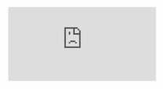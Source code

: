 ![image alt](https://github.com/Rapprince29/SISOP-2025/blob/09755f6a2f63cfd0736444ad86f4ff81a2c75439/Tugas3-Flowchart-Booting-Computer.pdf)
